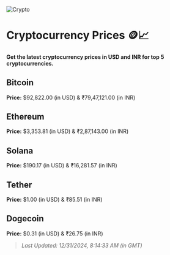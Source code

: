 
![Crypto](https://www.techguide.com.au/wp-content/uploads/2020/11/crypto3.jpeg)

# Cryptocurrency Prices 🪙📈

#### Get the latest cryptocurrency prices in USD and INR for top 5 cryptocurrencies.

## Bitcoin

**Price:** $92,822.00 (in USD) & ₹79,47,121.00 (in INR)

## Ethereum

**Price:** $3,353.81 (in USD) & ₹2,87,143.00 (in INR)

## Solana

**Price:** $190.17 (in USD) & ₹16,281.57 (in INR)

## Tether

**Price:** $1.00 (in USD) & ₹85.51 (in INR)

## Dogecoin

**Price:** $0.31 (in USD) & ₹26.75 (in INR)

> _Last Updated: 12/31/2024, 8:14:33 AM (in GMT)_
